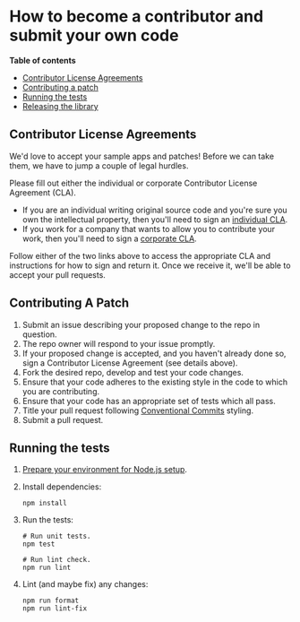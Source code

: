 # How to become a contributor and submit your own code

**Table of contents**

- [Contributor License Agreements](#contributor-license-agreements)
- [Contributing a patch](#contributing-a-patch)
- [Running the tests](#running-the-tests)
- [Releasing the library](#releasing-the-library)

## Contributor License Agreements

We'd love to accept your sample apps and patches! Before we can take them, we
have to jump a couple of legal hurdles.

Please fill out either the individual or corporate Contributor License Agreement
(CLA).

- If you are an individual writing original source code and you're sure you
  own the intellectual property, then you'll need to sign an [individual CLA](https://developers.google.com/open-source/cla/individual).
- If you work for a company that wants to allow you to contribute your work,
  then you'll need to sign a [corporate CLA](https://developers.google.com/open-source/cla/corporate).

Follow either of the two links above to access the appropriate CLA and
instructions for how to sign and return it. Once we receive it, we'll be able to
accept your pull requests.

## Contributing A Patch

1.  Submit an issue describing your proposed change to the repo in question.
1.  The repo owner will respond to your issue promptly.
1.  If your proposed change is accepted, and you haven't already done so, sign a
    Contributor License Agreement (see details above).
1.  Fork the desired repo, develop and test your code changes.
1.  Ensure that your code adheres to the existing style in the code to which
    you are contributing.
1.  Ensure that your code has an appropriate set of tests which all pass.
1.  Title your pull request following [Conventional Commits](https://www.conventionalcommits.org/) styling.
1.  Submit a pull request.

## Running the tests

1.  [Prepare your environment for Node.js setup][setup].

1.  Install dependencies:

        npm install

1.  Run the tests:

        # Run unit tests.
        npm test

        # Run lint check.
        npm run lint

1.  Lint (and maybe fix) any changes:

        npm run format
        npm run lint-fix

[setup]: https://cloud.google.com/nodejs/docs/setup
